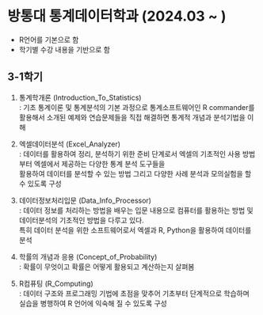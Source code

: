 # 방통대 통계데이터학과 (2024.03 ~ )
 - R언어를 기본으로 함
 - 학기별 수강 내용을 기반으로 함

## 3-1학기

1. 통계학개론 (Introduction_To_Statistics) <br/>
 : 기초 통계이론 및 통계분석의 기본 과정으로 통계소프트웨어인 R commander를 활용해서 소개된 예제와 연습문제들을 직접 해결하면 통계적 개념과 분석기법을 이해

2. 엑셀데이터분석 (Excel_Analyzer) <br/>
 : 데이터를 활용하여 정리, 분석하기 위한 준비 단계로서 엑셀의 기초적인 사용 방법부터 엑셀에서 제공하는 다양한 통계 분석 도구들을 <br/> 활용하여 데이터를 분석할 수 있는 방법 그리고 다양한 사례 분석과 모의실험을 할 수 있도록 구성

4. 데이터정보처리입문 (Data_Info_Processor)  <br/>
 : 데이터 정보를 처리하는 방법을 배우는 입문 내용으로 컴퓨터를 활용하는 방법 및 데이터분석의 기초적인 방법을 다루고 있다. <br/> 특히 데이터 분석을 위한 소프트웨어로서 엑셀과 R, Python을 활용하여 데이터를 분석

5. 학률의 개념과 응용 (Concept_of_Probability)  <br/>
 : 확률이 무엇이고 확률은 어떻게 활용되고 계산하는지 살펴봄

7. R컴퓨팅 (R_Computing) <br/>
 : 데이터 구조와 프로그래밍 기법에 초점을 맞추어 기초부터 단계적으로 학습하며 실습을 병행하여 R 언어에 익숙해 질 수 있도록 구성

